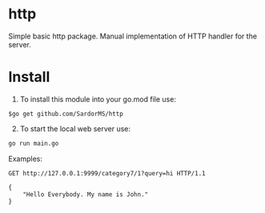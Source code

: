 # http

Simple basic http package.
Мanual implementation of HTTP handler for the server.

# Install

1. To install this module into your go.mod file use:
 ```
 $go get github.com/SardorMS/http
 ```
 
2. To start the local web server use:
```sh
go run main.go
```

Examples:

```
GET http://127.0.0.1:9999/category7/1?query=hi HTTP/1.1

{
    "Hello Everybody. My name is John."
}
```
